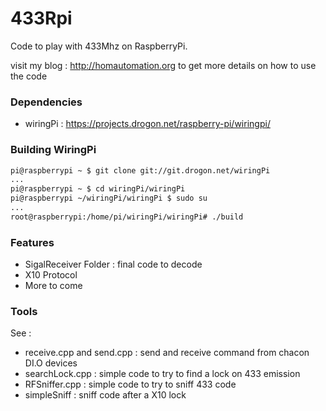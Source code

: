 433Rpi
======

Code to play with 433Mhz on RaspberryPi.

visit my blog : http://homautomation.org to get more details on how to use the code

### Dependencies
* wiringPi : https://projects.drogon.net/raspberry-pi/wiringpi/

### Building WiringPi
```bash
pi@raspberrypi ~ $ git clone git://git.drogon.net/wiringPi
...
pi@raspberrypi ~ $ cd wiringPi/wiringPi
pi@raspberrypi ~/wiringPi/wiringPi $ sudo su
...
root@raspberrypi:/home/pi/wiringPi/wiringPi# ./build
```

### Features
* SigalReceiver Folder : final code to decode 
 * X10 Protocol
 * More to come

### Tools
See : 
* receive.cpp and send.cpp : send and receive command from chacon DI.O devices
* searchLock.cpp : simple code to try to find a lock on 433 emission
* RFSniffer.cpp : simple code to try to sniff 433 code
* simpleSniff : sniff code after a X10 lock
